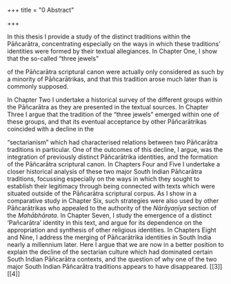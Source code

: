 +++
title = "0 Abstract"

+++

In this thesis I provide a study of the distinct traditions within the Pāñcarātra, concentrating especially on the ways in which these traditions’ identities were formed by their textual allegiances. In Chapter One, I show that the so-called “three jewels” 

of the Pāñcarātra scriptural canon were actually only considered as such by a minority of Pāñcarātrikas, and that this tradition arose much later than is commonly supposed. 

In Chapter Two I undertake a historical survey of the different groups within the Pāñcarātra as they are presented in the textual sources. In Chapter Three I argue that the tradition of the “three jewels” emerged within one of these groups, and that its eventual acceptance by other Pāñcarātrikas coincided with a decline in the 

“sectarianism” which had characterised relations between two Pāñcarātra traditions in particular. One of the outcomes of this decline, I argue, was the integration of previously distinct Pāñcarātrika identities, and the formation of the Pāñcarātra scriptural canon. In Chapters Four and Five I undertake a closer historical analysis of these two major South Indian Pāñcarātra traditions, focussing especially on the ways in which they sought to establish their legitimacy through being connected with texts which were situated outside of the Pāñcarātra scriptural corpus. As I show in a comparative study in Chapter Six, such strategies were also used by other Pāñcarātrikas who appealed to the authority of the *Nārāyaṇīya* section of the *Mahābhārata*. In Chapter Seven, I study the emergence of a distinct ‘Pañcarātra’ identity in this text, and argue for its dependence on the appropriation and synthesis of other religious identities. In Chapters Eight and Nine, I address the merging of Pāñcarātrika identities in South India nearly a millennium later. Here I argue that we are now in a better position to explain the decline of the sectarian culture which had dominated certain South Indian Pāñcarātra contexts, and the question of why one of the two major South Indian Pāñcarātra traditions appears to have disappeared. [[3]][[4]]
